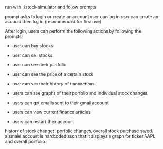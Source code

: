 run with ./stock-simulator and follow prompts

prompt asks to login or create an account
user can log in
user can create an account then log in (recommended for first use)

After login, users can perform the following actions by following the prompts:

- user can buy stocks

- user can sell stocks

- user can see their portfolio

- user can see the price of a certain stock

- user can see their history of transactions

- users can see graphs of their porfolio and individual stock changes

- users can get emails sent to their gmail account

- users can view current finance articles

- users can restart their account

history of stock changes, porfolio changes, overall stock purchase saved. aismaiel account is hardcoded such that it displays a graph for ticker AAPL and overall portfolio.
